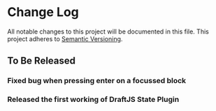 # Change Log

All notable changes to this project will be documented in this file.
This project adheres to [Semantic Versioning](http://semver.org/).

## To Be Released
### Fixed bug when pressing enter on a focussed block

### Released the first working of DraftJS State Plugin
